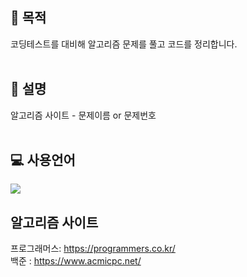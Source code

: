 ## 🌇 목적
코딩테스트를 대비해 알고리즘 문제를 풀고 코드를 정리합니다.
</br>
</br>

## 📁 설명
알고리즘 사이트 - 문제이름 or 문제번호
</br>
</br>

## 💻 사용언어 
<img src="https://img.shields.io/badge/Java-007396?style=flat-square&logo=Java&logoColor=white"/>
</br>


## 알고리즘 사이트
프로그래머스: https://programmers.co.kr/ </br>
백준 : https://www.acmicpc.net/ 

